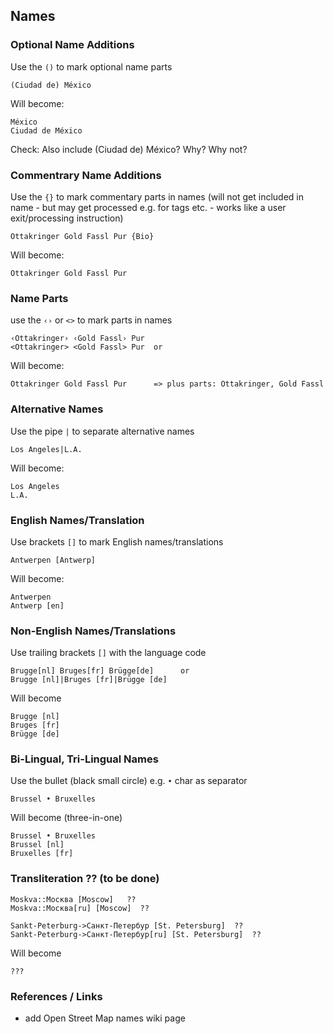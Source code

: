 
## Names


### Optional Name Additions

Use the `()` to mark optional name parts

~~~
(Ciudad de) México
~~~

Will become:

~~~
México
Ciudad de México
~~~

Check: Also include (Ciudad de) México? Why? Why not?


### Commentrary Name Additions

Use the `{}` to mark commentary parts in names (will not get included in name - but may get processed e.g. for tags etc. - works like a user exit/processing instruction)

~~~
Ottakringer Gold Fassl Pur {Bio}
~~~

Will become:

~~~
Ottakringer Gold Fassl Pur
~~~


### Name Parts

use the `‹›` or `<>` to mark parts in names

~~~
‹Ottakringer› ‹Gold Fassl› Pur
<Ottakringer> <Gold Fassl> Pur  or
~~~

Will become:

~~~
Ottakringer Gold Fassl Pur      => plus parts: Ottakringer, Gold Fassl
~~~


### Alternative Names

Use the pipe `|` to separate alternative names

~~~
Los Angeles|L.A.
~~~

Will become:

~~~
Los Angeles
L.A.
~~~


### English Names/Translation

Use brackets `[]` to mark English names/translations

~~~
Antwerpen [Antwerp]
~~~

Will become:

~~~
Antwerpen
Antwerp [en]
~~~


### Non-English Names/Translations

Use trailing brackets `[]` with the language code

~~~
Brugge[nl] Bruges[fr] Brügge[de]      or
Brugge [nl]|Bruges [fr]|Brügge [de]
~~~

Will become

~~~
Brugge [nl]
Bruges [fr]
Brügge [de] 
~~~


### Bi-Lingual, Tri-Lingual Names

Use the bullet (black small circle) e.g. `•` char as separator

~~~
Brussel • Bruxelles
~~~

Will become (three-in-one)

~~~
Brussel • Bruxelles
Brussel [nl]
Bruxelles [fr]
~~~


### Transliteration ?? (to be done)

~~~
Moskva::Москва [Moscow]   ??
Moskva::Москва[ru] [Moscow]  ??

Sankt-Peterburg->Санкт-Петербур [St. Petersburg]  ??
Sankt-Peterburg->Санкт-Петербур[ru] [St. Petersburg]  ??
~~~

Will become

~~~
???
~~~



### References / Links

- add Open Street Map names wiki page

